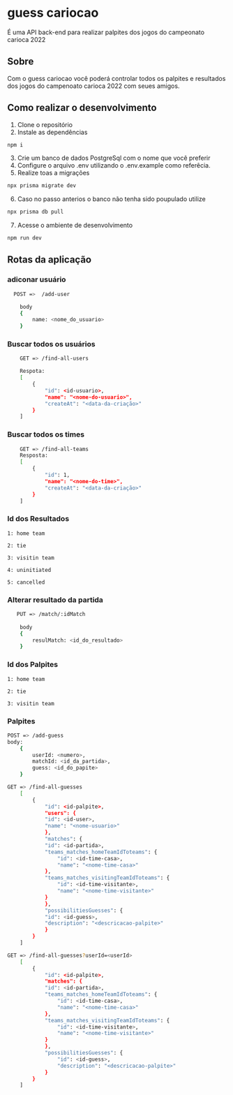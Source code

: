 # guess cariocao
É uma API back-end para realizar palpites dos jogos do campeonato carioca 2022

## Sobre
Com o guess cariocao você poderá controlar todos os palpites e resultados dos jogos do campenoato carioca 2022 com seues amigos.

## Como realizar o desenvolvimento

1. Clone o repositório
2. Instale as dependências 
```bash
npm i
```
3. Crie um banco de dados PostgreSql com o nome que você preferir
4. Configure o arquivo .env utilizando o .env.example como referêcia.
5. Realize toas a migrações
```bash
npx prisma migrate dev
```

6. Caso no passo anterios o banco não tenha sido poupulado utilize
```bash
npx prisma db pull
```
7. Acesse o ambiente de desenvolvimento
```bash
npm run dev
```

## Rotas da aplicação

### adiconar usuário
``` bash
  POST =>  /add-user

    body
    {
        name: <nome_do_usuario> 
    }
```
### Buscar todos os usuários
``` bash
    GET => /find-all-users

    Respota:
    [
        {
            "id": <id-usuario>,
            "name": "<nome-do-usuario>",
            "createAt": "<data-da-criação>"
        }
    ]
```

### Buscar todos os times
``` bash
    GET => /find-all-teams
    Resposta:
    [
        {
            "id": 1,
            "name": "<nome-do-time>",
            "createAt": "<data-da-criação>"
        }
    ]
```

### Id dos Resultados

    1: home team

    2: tie

    3: visitin team

    4: uninitiated

    5: cancelled

### Alterar resultado da partida
``` bash
   PUT => /match/:idMatch
    
    body
    {
        resulMatch: <id_do_resultado>
    }
```

### Id dos Palpites

    1: home team

    2: tie

    3: visitin team

### Palpites
```bash
POST => /add-guess
body:
    {
        userId: <numero>,
        matchId: <id_da_partida>,
        guess: <id_do_papite>
    }
```
```bash
GET => /find-all-guesses
    [
        {
            "id": <id-palpite>,
            "users": {
            "id": <id-user>,
            "name": "<nome-usuario>"
            },
            "matches": {
            "id": <id-partida>,
            "teams_matches_homeTeamIdToteams": {
                "id": <id-time-casa>,
                "name": "<nome-time-casa>"
            },
            "teams_matches_visitingTeamIdToteams": {
                "id": <id-time-visitante>,
                "name": "<nome-time-visitante>"
            }
            },
            "possibilitiesGuesses": {
            "id": <id-guess>,
            "description": "<descricacao-palpite>"
            }
        }
    ]
```

```bash
GET => /find-all-guesses?userId=<userId>
    [
        {
            "id": <id-palpite>,
            "matches": {
            "id": <id-partida>,
            "teams_matches_homeTeamIdToteams": {
                "id": <id-time-casa>,
                "name": "<nome-time-casa>"
            },
            "teams_matches_visitingTeamIdToteams": {
                "id": <id-time-visitante>,
                "name": "<nome-time-visitante>"
            }
            },
            "possibilitiesGuesses": {
                "id": <id-guess>,
                "description": "<descricacao-palpite>"
            }
        }
    ]
```